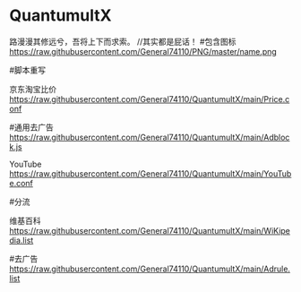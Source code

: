 # QuantumultX
路漫漫其修远兮，吾将上下而求索。
//其实都是屁话！
#包含图标
https://raw.githubusercontent.com/General74110/PNG/master/name.png

#脚本重写

京东淘宝比价
https://raw.githubusercontent.com/General74110/QuantumultX/main/Price.conf

#通用去广告
https://raw.githubusercontent.com/General74110/QuantumultX/main/Adblock.js

YouTube
https://raw.githubusercontent.com/General74110/QuantumultX/main/YouTube.conf

#分流

维基百科
https://raw.githubusercontent.com/General74110/QuantumultX/main/WiKipedia.list

#去广告
https://raw.githubusercontent.com/General74110/QuantumultX/main/Adrule.list
